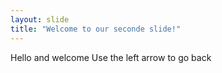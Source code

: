 ```yaml
---
layout: slide
title: "Welcome to our seconde slide!"
---
```

Hello and welcome
Use the left arrow to go back

